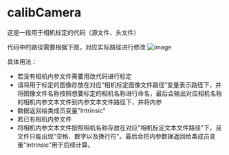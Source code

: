 # calibCamera
这是一段用于相机标定的代码（源文件、头文件）

代码中的路径需要根据下图，对应实际路径进行修改
![image](https://user-images.githubusercontent.com/62756096/225047640-01788309-e7ea-424f-beaa-50e09da003ba.png)

具体用法：

- 若没有相机内参文件需要用改代码进行标定
-  请将用于标定的图像存放在对应“相机标定图像文件路径”变量表示路径下，并将图像文件名称按照想要标定的相机名称进行命名，最后会输出对应相机名称的相机内参文本文件到内参文本文件路径下，并将内参
-  数据返回给类成员变量"Intrinsic"
- 若已有相机内参文件
-  将相机内参文本文件按照相机名称存放在对应"相机标定文本文件路径"下，且文件只能出现"空格、数字以及换行符"。最后会将内参数据返回给类成员变量"Intrinsic"用于后续计算。
